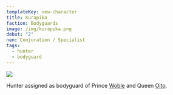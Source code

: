 ```yaml
---
templateKey: new-character
title: Kurapika
faction: Bodyguards
image: /img/kurapika.png
debut: "2"
nen: Conjuration / Specialist
tags:
  - hunter
  - bodyguard
---
```


![](/img/kurapika.png)

Hunter assigned as bodyguard of Prince [Woble](/character//woble/) and Queen [Oito](/character//oito/).
